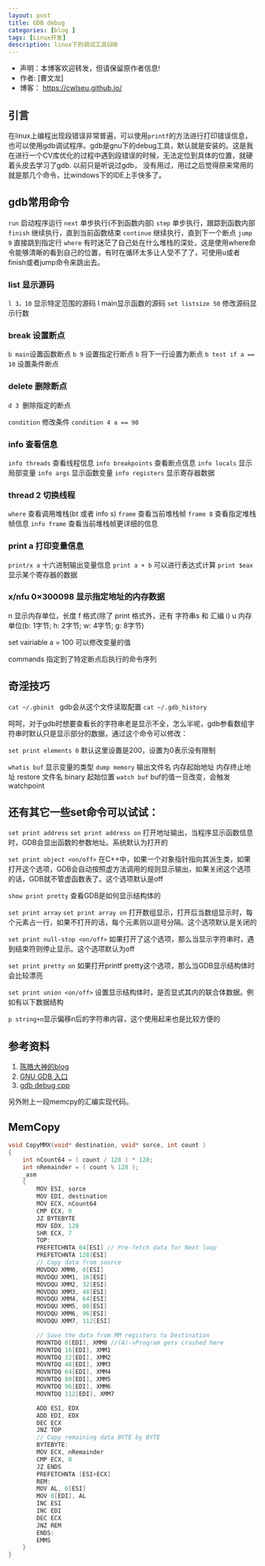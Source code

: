 ```yaml
---
layout: post
title: GDB debug
categories: [blog ]
tags: [Linux开发]
description: linux下的调试工具GDB
--- 
```


- 声明：本博客欢迎转发，但请保留原作者信息!
- 作者: [曹文龙]
- 博客： <https://cwlseu.github.io/>

## 引言

在linux上编程出现段错误非常普遍，可以使用`printf`的方法进行打印错误信息，也可以使用gdb调试程序。gdb是gnu下的debug工具，默认就是安装的。这是我在进行一个CV库优化的过程中遇到段错误的时候，无法定位到具体的位置，就硬着头皮去学习了gdb. 以前只是听说过gdb， 没有用过，用过之后觉得原来常用的就是那几个命令，比windows下的IDE上手快多了。

## gdb常用命令

`run`  启动程序运行
`next` 单步执行(不到函数内部)
`step`  单步执行，跟踪到函数内部
`finish` 继续执行，直到当前函数结束
`continue` 继续执行，直到下一个断点
`jump 9` 直接跳到指定行
`where`
有时迷茫了自己处在什么堆栈的深处，这是使用where命令能够清晰的看到自己的位置，有时在循环太多让人受不了了，可使用u或者finish或者jump命令来跳出去。

### list  显示源码

`l 3，10` 显示特定范围的源码 l main显示函数的源码
`set listsize 50` 修改源码显示行数

### break 设置断点

`b main`设置函数断点
`b 9` 设置指定行断点
`b` 将下一行设置为断点
`b test if a == 10` 设置条件断点

### delete 删除断点

`d 3 `删除指定的断点

`condition` 修改条件 `condition 4 a == 90`

### info 查看信息

`info threads` 查看线程信息
`info breakpoints` 查看断点信息
`info locals` 显示局部变量
`info args`    显示函数变量
`info registers` 显示寄存器数据

### thread 2 切换线程

`where` 查看调用堆栈(bt 或者 info s)
`frame` 查看当前堆栈帧
`frame 8` 查看指定堆栈帧信息
`info frame` 查看当前堆栈帧更详细的信息

### print a 打印变量信息

`print/x a` 十六进制输出变量信息
`print a + b` 可以进行表达式计算
`print $eax` 显示某个寄存器的数据

### x/nfu 0×300098  显示指定地址的内存数据

n 显示内存单位，长度
f 格式(除了 print 格式外，还有 字符串s 和 汇编 i)
u 内存单位(b: 1字节; h: 2字节; w: 4字节; g: 8字节)

set vairiable a = 100 可以修改变量的值

commands 指定到了特定断点后执行的命令序列



## 奇淫技巧

`cat ~/.gbinit ` gdb会从这个文件读取配置
`cat ~/.gdb_history`

呵呵，对于gdb时想要查看长的字符串老是显示不全，怎么半呢，gdb参看数组字符串时默认只是显示部分的数据，通过这个命令可以修改：

`set print elements 0`   默认这里设置是200，设置为0表示没有限制


`whatis buf`  显示变量的类型 
`dump memory` 输出文件名 内存起始地址  内存终止地址
restore  文件名 binary  起始位置
`watch buf` buf的值一旦改变，会触发watchpoint

## 还有其它一些set命令可以试试：

`set print address`
`set print address on`
打开地址输出，当程序显示函数信息时，GDB会显出函数的参数地址。系统默认为打开的

`set print object <on/off>`
在C++中，如果一个对象指针指向其派生类，如果打开这个选项，GDB会自动按照虚方法调用的规则显示输出，如果关闭这个选项的话，GDB就不管虚函数表了。这个选项默认是off

`show print pretty`
查看GDB是如何显示结构体的

`set print array`
`set print array on`
打开数组显示，打开后当数组显示时，每个元素占一行，如果不打开的话，每个元素则以逗号分隔。这个选项默认是关闭的

`set print null-stop <on/off>`
如果打开了这个选项，那么当显示字符串时，遇到结束符则停止显示。这个选项默认为off

`set print pretty on`
如果打开printf pretty这个选项，那么当GDB显示结构体时会比较漂亮

`set print union <on/off>`
设置显示结构体时，是否显式其内的联合体数据。例如有以下数据结构

`p string+n`显示偏移n后的字符串内容，这个使用起来也是比较方便的

## 参考资料

1. [陈皓大神的blog](http://blog.csdn.net/haoel/article/details/2879)
2. [GNU GDB 入口](https://www.gnu.org/software/gdb/documentation/)
3. [gdb debug cpp](https://sourceware.org/gdb/current/onlinedocs/gdb/Debugging-C-Plus-Plus.html#Debugging-C-Plus-Plus)

另外附上一段memcpy的汇编实现代码。

## MemCopy

```cpp
void CopyMMX(void* destination, void* sorce, int count )
{
    int nCount64 = ( count / 128 ) * 128;
    int nRemainder = ( count % 128 );
    _asm
    {
        MOV ESI, sorce
        MOV EDI, destination
        MOV ECX, nCount64
        CMP ECX, 0
        JZ BYTEBYTE
        MOV EDX, 128
        SHR ECX, 7
        TOP:
        PREFETCHNTA 64[ESI] // Pre-fetch data for Next loop
        PREFETCHNTA 128[ESI]
        // Copy data from source
        MOVDQU XMM0, 0[ESI]
        MOVDQU XMM1, 16[ESI]
        MOVDQU XMM2, 32[ESI]
        MOVDQU XMM3, 48[ESI]
        MOVDQU XMM4, 64[ESI]
        MOVDQU XMM5, 80[ESI]
        MOVDQU XMM6, 96[ESI]
        MOVDQU XMM7, 112[ESI]

        // Save the data from MM registers to Destination
        MOVNTDQ 0[EDI], XMM0 //(A)->Program gets crashed here
        MOVNTDQ 16[EDI], XMM1
        MOVNTDQ 32[EDI], XMM2
        MOVNTDQ 48[EDI], XMM3
        MOVNTDQ 64[EDI], XMM4
        MOVNTDQ 80[EDI], XMM5
        MOVNTDQ 96[EDI], XMM6
        MOVNTDQ 112[EDI], XMM7

        ADD ESI, EDX
        ADD EDI, EDX
        DEC ECX
        JNZ TOP
        // Copy remaining data BYTE by BYTE
        BYTEBYTE:
        MOV ECX, nRemainder
        CMP ECX, 0
        JZ ENDS
        PREFETCHNTA [ESI+ECX]
        REM:
        MOV AL, 0[ESI]
        MOV 0[EDI], AL
        INC ESI
        INC EDI
        DEC ECX
        JNZ REM
        ENDS:
        EMMS
    }
}
```
